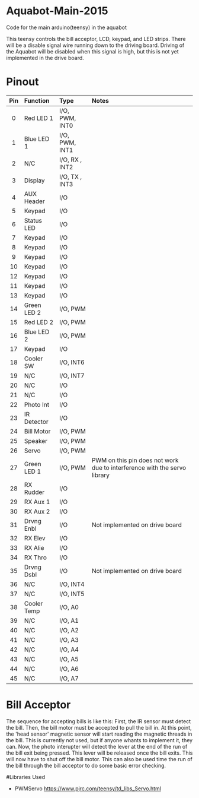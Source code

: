 # Aquabot-Main-2015
Code for the main arduino(teensy) in the aquabot

This teensy controls the bill acceptor, LCD, keypad, and LED strips. There will be a disable signal wire running down to the driving board. Driving of the Aquabot will be disabled when this signal is high, but this is not yet implemented in the drive board.

# Pinout

|Pin|Function    |Type           |Notes                                                                     |
|:-:|:-----------|:--------------|:-------------------------------------------------------------------------|
|0  |Red LED 1   |I/O, PWM, INT0 |                                                                          |
|1  |Blue LED 1  |I/O, PWM, INT1 |                                                                          |
|2  |N/C         |I/O, RX , INT2 |                                                                          |
|3  |Display     |I/O, TX , INT3 |                                                                          |
|4  |AUX Header  |I/O            |                                                                          |
|5  |Keypad      |I/O            |                                                                          |
|6  |Status LED  |I/O            |                                                                          |
|7  |Keypad      |I/O            |                                                                          |
|8  |Keypad      |I/O            |                                                                          |
|9  |Keypad      |I/O            |                                                                          |
|10 |Keypad      |I/O            |                                                                          |
|12 |Keypad      |I/O            |                                                                          |
|11 |Keypad      |I/O            |                                                                          |
|13 |Keypad      |I/O            |                                                                          |
|14 |Green LED 2 |I/O, PWM       |                                                                          |
|15 |Red LED 2   |I/O, PWM       |                                                                          |
|16 |Blue LED 2  |I/O, PWM       |                                                                          |
|17 |Keypad      |I/O            |                                                                          |
|18 |Cooler SW   |I/O, INT6      |                                                                          |
|19 |N/C         |I/O, INT7      |                                                                          |
|20 |N/C         |I/O            |                                                                          |
|21 |N/C         |I/O            |                                                                          |
|22 |Photo Int   |I/O            |                                                                          |
|23 |IR Detector |I/O            |                                                                          |
|24 |Bill Motor  |I/O, PWM       |                                                                          |
|25 |Speaker     |I/O, PWM       |                                                                          |
|26 |Servo       |I/O, PWM       |                                                                          |
|27 |Green LED 1 |I/O, PWM       | PWM on this pin does not work due to interference with the servo library |
|28 |RX Rudder   |I/O            |                                                                          |
|29 |RX Aux 1    |I/O            |                                                                          |
|30 |RX Aux 2    |I/O            |                                                                          |
|31 |Drvng Enbl  |I/O            | Not implemented on drive board                                           |
|32 |RX Elev     |I/O            |                                                                          |
|33 |RX Alie     |I/O            |                                                                          |
|34 |RX Thro     |I/O            |                                                                          |
|35 |Drvng Dsbl  |I/O            | Not implemented on drive board                                           |
|36 |N/C         |I/O, INT4      |                                                                          |
|37 |N/C         |I/O, INT5      |                                                                          |
|38 |Cooler Temp |I/O, A0        |                                                                          |
|39 |N/C         |I/O, A1        |                                                                          |
|40 |N/C         |I/O, A2        |                                                                          |
|41 |N/C         |I/O, A3        |                                                                          |
|42 |N/C         |I/O, A4        |                                                                          |
|43 |N/C         |I/O, A5        |                                                                          |
|44 |N/C         |I/O, A6        |                                                                          |
|45 |N/C         |I/O, A7        |                                                                          |

# Bill Acceptor
The sequence for accepting bills is like this:
First, the IR sensor must detect the bill. Then, the bill motor must be accepted to pull the bill in. At this point, the 'head sensor' magnetic sensor will start reading the magnetic threads in the bill. This is currently not used, but if anyone whants to implement it, they can. Now, the photo interupter will detect the lever at the end of the run of the bill exit being pressed. This lever will be released once the bill exits. This will now have to shut off the bill motor. This can also be used time the run of the bill through the bill acceptor to do some basic error checking.

#Libraries Used

- PWMServo https://www.pjrc.com/teensy/td_libs_Servo.html
